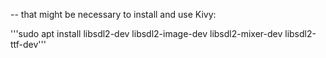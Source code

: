 

-- that might be necessary to install and use Kivy:

'''sudo apt install libsdl2-dev libsdl2-image-dev libsdl2-mixer-dev libsdl2-ttf-dev'''

